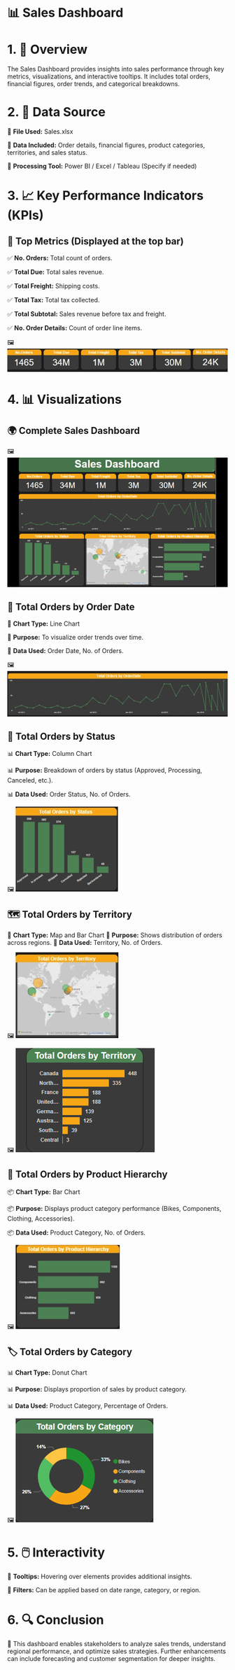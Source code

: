 ﻿# 📊 Sales Dashboard

# 1. 📝 Overview
The Sales Dashboard provides insights into sales performance through key metrics, visualizations, and interactive tooltips. It includes total orders, financial figures, order trends, and categorical breakdowns.

# 2. 📂 Data Source
📌 **File Used:** Sales.xlsx

📌 **Data Included:** Order details, financial figures, product categories, territories, and sales status.

📌 **Processing Tool:** Power BI / Excel / Tableau (Specify if needed)

# 3. 📈 Key Performance Indicators (KPIs)
## 🎯 Top Metrics (Displayed at the top bar)

✅ **No. Orders:** Total count of orders.

✅ **Total Due:** Total sales revenue.

✅ **Total Freight:** Shipping costs.

✅ **Total Tax:** Total tax collected.

✅ **Total Subtotal:** Sales revenue before tax and freight.

✅ **No. Order Details:** Count of order line items.

🖼️ ![Sales Dashboard](Images/Cards.jpg)

# 4. 📊 Visualizations
## 🌍 Complete Sales Dashboard

🖼️ ![Sales Dashboard](Images/salesdashboard.png)

## 📆 Total Orders by Order Date
📌 **Chart Type:** Line Chart

📌 **Purpose:** To visualize order trends over time.

📌 **Data Used:** Order Date, No. of Orders.

🖼️ ![Sales Dashboard](Images/linechart.jpg)


## 📌 Total Orders by Status
📊 **Chart Type:** Column Chart

📊 **Purpose:** Breakdown of orders by status (Approved, Processing, Canceled, etc.).

📊 **Data Used:** Order Status, No. of Orders.

🖼️ ![Sales Dashboard](Images/columnchart.jpg)


## 🗺️ Total Orders by Territory
📍 **Chart Type:** Map and Bar Chart
📍 **Purpose:** Shows distribution of orders across regions.
📍 **Data Used:** Territory, No. of Orders.

🖼️ ![Sales Dashboard](Images/Map.jpg)

🖼️ ![Sales Dashboard](Images/salestooltip1.png)


## 🛒 Total Orders by Product Hierarchy
📦 **Chart Type:** Bar Chart

📦 **Purpose:** Displays product category performance (Bikes, Components, Clothing, Accessories).

📦 **Data Used:** Product Category, No. of Orders.

🖼️ ![Sales Dashboard](Images/barchart.jpg)


## 🏷️ Total Orders by Category
📊 **Chart Type:** Donut Chart

📊 **Purpose:** Displays proportion of sales by product category.

📊 **Data Used:** Product Category, Percentage of Orders.

🖼️ ![Sales Dashboard](Images/salestooltip2.png)

# 5. 🖱️ Interactivity
🎯 **Tooltips:** Hovering over elements provides additional insights.

🎯 **Filters:** Can be applied based on date range, category, or region.
# 6. 🔍 Conclusion
🚀 This dashboard enables stakeholders to analyze sales trends, understand regional performance, and optimize sales strategies. Further enhancements can include forecasting and customer segmentation for deeper insights.
